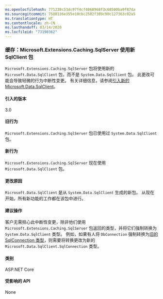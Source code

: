 ```yaml
---
ms.openlocfilehash: 771238c53dc97f4cf4068968f3c68500ba9f87da
ms.sourcegitcommit: 7588136e355e10cbc2582f389c90c127363c02a5
ms.translationtype: HT
ms.contentlocale: zh-CN
ms.lasthandoff: 03/14/2020
ms.locfileid: "73198362"
---
```

### <a name="caching-microsoftextensionscachingsqlserver-uses-new-sqlclient-package"></a>缓存：Microsoft.Extensions.Caching.SqlServer 使用新 SqlClient 包

`Microsoft.Extensions.Caching.SqlServer` 包将使用新的 `Microsoft.Data.SqlClient` 包，而不是 `System.Data.SqlClient` 包。 此更改可能会导致轻微的行为中断性变更。 有关详细信息，请参阅[引入新的 Microsoft.Data.SqlClient](https://devblogs.microsoft.com/dotnet/introducing-the-new-microsoftdatasqlclient/)。

#### <a name="version-introduced"></a>引入的版本

3.0

#### <a name="old-behavior"></a>旧行为

`Microsoft.Extensions.Caching.SqlServer` 包已使用过 `System.Data.SqlClient` 包。

#### <a name="new-behavior"></a>新行为

`Microsoft.Extensions.Caching.SqlServer` 现在使用 `Microsoft.Data.SqlClient` 包。

#### <a name="reason-for-change"></a>更改原因

`Microsoft.Data.SqlClient` 是从 `System.Data.SqlClient` 生成的新包。 从现在开始，所有新功能的工作都在该包中进行。

#### <a name="recommended-action"></a>建议操作

客户无需担心此中断性变更，除非他们使用 `Microsoft.Extensions.Caching.SqlServer` 包返回的类型，并将它们强制转换为 `System.Data.SqlClient` 类型。 例如，如果有人将 `DbConnection` 强制转换为[旧的 SqlConnection 类型](xref:System.Data.SqlClient.SqlConnection)，则需要将转换更改为新的 `Microsoft.Data.SqlClient.SqlConnection` 类型。

#### <a name="category"></a>类别

ASP.NET Core

#### <a name="affected-apis"></a>受影响的 API

None

<!-- 

#### Affected APIs

Not detectable via API analysis

-->
